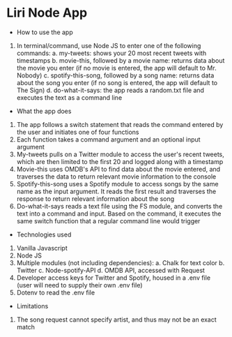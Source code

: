 # Liri Node App

* How to use the app
1. In terminal/command, use Node JS to enter one of the following commands: 
    a. my-tweets: shows your 20 most recent tweets with timestamps
    b. movie-this, followed by a movie name: returns data about the movie you enter (if no movie is entered, the app will default to Mr. Nobody)
    c. spotify-this-song, followed by a song name: returns data about the song you enter (if no song is entered, the app will default to The Sign)
    d. do-what-it-says: the app reads a random.txt file and executes the text as a command line 

* What the app does
1. The app follows a switch statement that reads the command entered by the user and initiates one of four functions
2. Each function takes a command argument and an optional input argument
3. My-tweets pulls on a Twitter module to access the user's recent tweets, which are then limited to the first 20 and logged along with a timestamp
3. Movie-this uses OMDB's API to find data about the movie entered, and traverses the data to return relevant movie information to the console
4. Spotify-this-song uses a Spotify module to access songs by the same name as the input argument. It reads the first result and traverses the response to return relevant information about the song
5. Do-what-it-says reads a text file using the FS module, and converts the text into a command and input. Based on the command, it executes the same switch function that a regular command line would trigger

* Technologies used
1. Vanilla Javascript
2. Node JS
3. Multiple modules (not including dependencies):
    a. Chalk for text color
    b. Twitter 
    c. Node-spotify-API
    d. OMDB API, accessed with Request
4. Developer access keys for Twitter and Spotify, housed in a .env file (user will need to supply their own .env file)
5. Dotenv to read the .env file

* Limitations
1. The song request cannot specify artist, and thus may not be an exact match